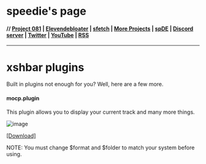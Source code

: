 # speedie's page

#### // [Project 081](https://p081.github.io) | [Elevendebloater](https://spdgmr.github.io/elevendebloater) | [sfetch](https://spdgmr.github.io/sfetch) | [More Projects](https://spdgmr.github.io/projects) | [spDE](https://spdgmr.github.io/spde) | [Discord server](https://ffdiscord.github.io) | [Twitter](https://nitter.net/spdgmr) | [YouTube](https://invidious.namazso.eu/speedie) | [RSS](https://raw.githubusercontent.com/spdgmr/posts/main/rss.xml)
--------------
# xshbar plugins
Built in plugins not enough for you? Well, here are a few more.

#### mocp.plugin
This plugin allows you to display your current track and many more things.

![image](https://user-images.githubusercontent.com/71722170/162263153-91b05104-3203-469a-ba7b-bd2bef8ba6f4.png)

[[Download]](https://raw.githubusercontent.com/speediegamer/xshbar-plugins/main/mocp.plugin)

NOTE: You must change $format and $folder to match your system before using.
